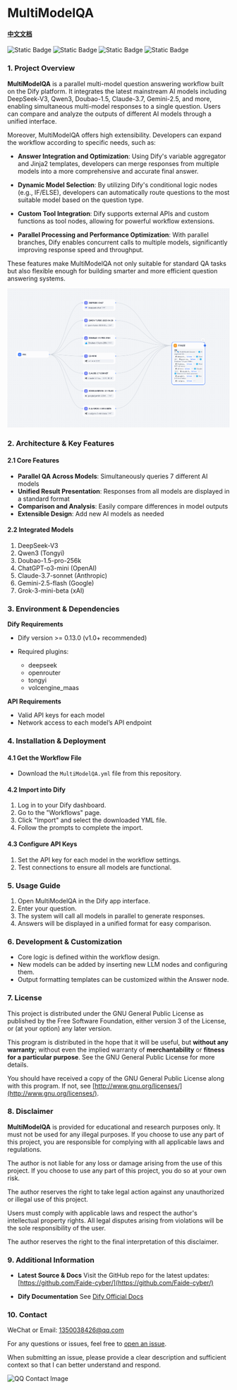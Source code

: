 # MultiModelQA

#### [中文文档](https://github.com/Faide-cyber/MultiModelQA/blob/main/README_ch.md)
![Static Badge](https://img.shields.io/badge/%40Github-Faide-%2300FFFF) ![Static Badge](https://img.shields.io/badge/Platform-Dify-%238c37dc) ![Static Badge](https://img.shields.io/badge/Version-1.0.0-%23e87435) ![Static Badge](https://img.shields.io/badge/License-GNU3.0-%2314bbc1)

### 1. Project Overview

**MultiModelQA** is a parallel multi-model question answering workflow built on the Dify platform. It integrates the latest mainstream AI models including DeepSeek-V3, Qwen3, Doubao-1.5, Claude-3.7, Gemini-2.5, and more, enabling simultaneous multi-model responses to a single question. Users can compare and analyze the outputs of different AI models through a unified interface.

Moreover, MultiModelQA offers high extensibility. Developers can expand the workflow according to specific needs, such as:

* **Answer Integration and Optimization**: Using Dify's variable aggregator and Jinja2 templates, developers can merge responses from multiple models into a more comprehensive and accurate final answer.

* **Dynamic Model Selection**: By utilizing Dify's conditional logic nodes (e.g., IF/ELSE), developers can automatically route questions to the most suitable model based on the question type.

* **Custom Tool Integration**: Dify supports external APIs and custom functions as tool nodes, allowing for powerful workflow extensions.

* **Parallel Processing and Performance Optimization**: With parallel branches, Dify enables concurrent calls to multiple models, significantly improving response speed and throughput.

These features make MultiModelQA not only suitable for standard QA tasks but also flexible enough for building smarter and more efficient question answering systems.

<img src="https://github.com/Faide-cyber/MultiModelQA/blob/main/img/Demo.png" width="800px">

### 2. Architecture & Key Features

#### 2.1 Core Features

* **Parallel QA Across Models**: Simultaneously queries 7 different AI models
* **Unified Result Presentation**: Responses from all models are displayed in a standard format
* **Comparison and Analysis**: Easily compare differences in model outputs
* **Extensible Design**: Add new AI models as needed

#### 2.2 Integrated Models

1. DeepSeek-V3
2. Qwen3 (Tongyi)
3. Doubao-1.5-pro-256k
4. ChatGPT-o3-mini (OpenAI)
5. Claude-3.7-sonnet (Anthropic)
6. Gemini-2.5-flash (Google)
7. Grok-3-mini-beta (xAI)

### 3. Environment & Dependencies

**Dify Requirements**

* Dify version >= 0.13.0 (v1.0+ recommended)
* Required plugins:

  * deepseek
  * openrouter
  * tongyi
  * volcengine\_maas

**API Requirements**

* Valid API keys for each model
* Network access to each model’s API endpoint

### 4. Installation & Deployment

#### 4.1 Get the Workflow File

* Download the `MultiModelQA.yml` file from this repository.

#### 4.2 Import into Dify

1. Log in to your Dify dashboard.
2. Go to the "Workflows" page.
3. Click "Import" and select the downloaded YML file.
4. Follow the prompts to complete the import.

#### 4.3 Configure API Keys

1. Set the API key for each model in the workflow settings.
2. Test connections to ensure all models are functional.

### 5. Usage Guide

1. Open MultiModelQA in the Dify app interface.
2. Enter your question.
3. The system will call all models in parallel to generate responses.
4. Answers will be displayed in a unified format for easy comparison.

### 6. Development & Customization

* Core logic is defined within the workflow design.
* New models can be added by inserting new LLM nodes and configuring them.
* Output formatting templates can be customized within the Answer node.

### 7. License

This project is distributed under the GNU General Public License as published by the Free Software Foundation, either version 3 of the License, or (at your option) any later version.

This program is distributed in the hope that it will be useful, but **without any warranty**; without even the implied warranty of **merchantability** or **fitness for a particular purpose**. See the GNU General Public License for more details.

You should have received a copy of the GNU General Public License along with this program. If not, see [http://www.gnu.org/licenses/](http://www.gnu.org/licenses/).

### 8. Disclaimer

**MultiModelQA** is provided for educational and research purposes only. It must not be used for any illegal purposes. If you choose to use any part of this project, you are responsible for complying with all applicable laws and regulations.

The author is not liable for any loss or damage arising from the use of this project. If you choose to use any part of this project, you do so at your own risk.

The author reserves the right to take legal action against any unauthorized or illegal use of this project.

Users must comply with applicable laws and respect the author's intellectual property rights. All legal disputes arising from violations will be the sole responsibility of the user.

The author reserves the right to the final interpretation of this disclaimer.

### 9. Additional Information

* **Latest Source & Docs**
  Visit the GitHub repo for the latest updates: [https://github.com/Faide-cyber/](https://github.com/Faide-cyber/)

* **Dify Documentation**
  See [Dify Official Docs](https://docs.dify.ai/)

### 10. Contact

WeChat or Email: [1350038426@qq.com](mailto:1350038426@qq.com)

For any questions or issues, feel free to [open an issue](https://github.com/Faide-cyber/MultiModelQA/issues).

When submitting an issue, please provide a clear description and sufficient context so that I can better understand and respond.

![QQ Contact Image](https://github.com/Faide-cyber/MouseCopy/assets/148406475/8b7ac122-d438-4d64-b6d0-330b514e4389)

